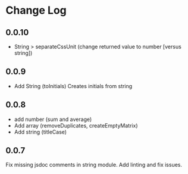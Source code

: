 # Change Log

## 0.0.10

- String > separateCssUnit (change returned value to number [versus string])
  
## 0.0.9

- Add String (toInitials) Creates initials from string

## 0.0.8

- add number (sum and average) 
- Add array (removeDuplicates, createEmptyMatrix)
- Add string (titleCase)

## 0.0.7

Fix missing jsdoc comments in string module. Add linting and fix issues.